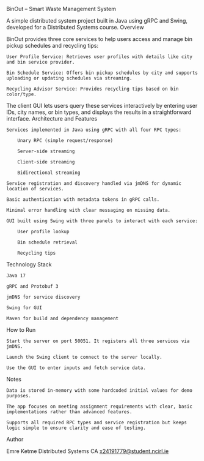 BinOut – Smart Waste Management System

A simple distributed system project built in Java using gRPC and Swing, developed for a Distributed Systems course.
Overview

BinOut provides three core services to help users access and manage bin pickup schedules and recycling tips:

    User Profile Service: Retrieves user profiles with details like city and bin service provider.

    Bin Schedule Service: Offers bin pickup schedules by city and supports uploading or updating schedules via streaming.

    Recycling Advisor Service: Provides recycling tips based on bin color/type.

The client GUI lets users query these services interactively by entering user IDs, city names, or bin types, and displays the results in a straightforward interface.
Architecture and Features

    Services implemented in Java using gRPC with all four RPC types:

        Unary RPC (simple request/response)

        Server-side streaming

        Client-side streaming

        Bidirectional streaming

    Service registration and discovery handled via jmDNS for dynamic location of services.

    Basic authentication with metadata tokens in gRPC calls.

    Minimal error handling with clear messaging on missing data.

    GUI built using Swing with three panels to interact with each service:

        User profile lookup

        Bin schedule retrieval

        Recycling tips

Technology Stack

    Java 17

    gRPC and Protobuf 3

    jmDNS for service discovery

    Swing for GUI

    Maven for build and dependency management

How to Run

    Start the server on port 50051. It registers all three services via jmDNS.

    Launch the Swing client to connect to the server locally.

    Use the GUI to enter inputs and fetch service data.

Notes

    Data is stored in-memory with some hardcoded initial values for demo purposes.

    The app focuses on meeting assignment requirements with clear, basic implementations rather than advanced features.

    Supports all required RPC types and service registration but keeps logic simple to ensure clarity and ease of testing.

Author

Emre Ketme
Distributed Systems CA
x24191779@student.ncirl.ie